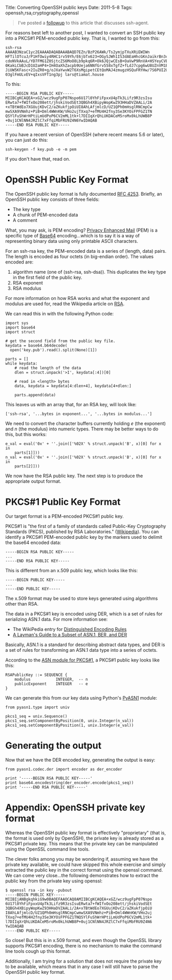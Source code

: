 Title: Converting OpenSSH public keys
Date: 2011-5-8
Tags: openssh,rsa,cryptography,openssl

> I've posted a [followup][1] to this article that discusses ssh-agent.

For reasons best left to another post, I wanted to convert an SSH public key into a PKCS#1 PEM-encoded public key. That is, I wanted to go from this:
    
    
    ssh-rsa AAAAB3NzaC1yc2EAAAADAQABAAABAQD7EZn/BzP26AWk/Ts2ymjpTXuXRiEWIWn
    HFTilOTcuJ/P1HfOwiy4RHC1rv59Yh/E6jbTx623+OGySJWh1IS3dAEaHhcGKnJaikrBn3c
    cdoNVkAAuL/YD7FMG1Z0SjtcZS6MoO8Lb9pkq6R+Ok6JQjwCEsB+OaVwP9RnVA+HSYeyCVE
    0KakLCbBJcD1U2aHP4+IH4OaXhZacpb9Ueja6NNfGrv558xTgfZ+fLdJ7cpg6wU8UZnVM1B
    JiUW5KFasc+2IuZR0+g/oJXaYwvW2T6XsMgipetCEtQoMAJ4zmugzHSQuFRYHw/7S6PUI2U
    03glFmULvEV+qIxsVFT1ng3pj lars@tiamat.house
    

To this:
    
    
    -----BEGIN RSA PUBLIC KEY-----
    MIIBCgKCAQEA+xGZ/wcz9ugFpP07Nspo6U17l0YhFiFpxxU4pTk3Lifz9R3zsIsu
    ERwta7+fWIfxOo208ett/jhskiVodSEt3QBGh4XBipyWopKwZ93HHaDVZAALi/2A
    +xTBtWdEo7XGUujKDvC2/aZKukfjpOiUI8AhLAfjmlcD/UZ1QPh0mHsglRNCmpCw
    mwSXA9VNmhz+PiB+Dml4WWnKW/VHo2ujTXxq7+efMU4H2fny3Se3KYOsFPFGZ1TN
    QSYlFuShWrHPtiLmUdPoP6CV2mML1tk+l7DIIqXrQhLUKDACeM5roMx0kLhUWB8P
    +0uj1CNlNN4JRZlC7xFfqiMbFRU9Z4N6YwIDAQAB
    -----END RSA PUBLIC KEY-----
    

If you have a recent version of OpenSSH (where recent means 5.6 or later), you can just do this:
    
    
    ssh-keygen -f key.pub -e -m pem
    

If you don't have that, read on.

# OpenSSH Public Key Format

The OpenSSH public key format is fully documented [RFC 4253][2]. Briefly, an OpenSSH public key consists of three fields:

  - The key type
  - A chunk of PEM-encoded data
  - A comment

What, you may ask, is PEM encoding? [Privacy Enhanced Mail][3] (PEM) is a specific type of [Base64][4] encoding...which is to say it is a way of representing binary data using only printable ASCII characters.

For an ssh-rsa key, the PEM-encoded data is a series of (length, data) pairs. The length is encoded as four octets (in big-endian order). The values encoded are:

  1. algorithm name (one of (ssh-rsa, ssh-dsa)). This duplicates the key type in the first field of the public key.
  2. RSA exponent
  3. RSA modulus

For more information on how RSA works and what the exponent and modulus are used for, read the Wikipedia article on [RSA][5].

We can read this in with the following Python code:
    
    
    import sys
    import base64
    import struct
    
    # get the second field from the public key file.
    keydata = base64.b64decode(
      open('key.pub').read().split(None)[1])
    
    parts = []
    while keydata:
        # read the length of the data
        dlen = struct.unpack('>I', keydata[:4])[0]
    
        # read in <length> bytes
        data, keydata = keydata[4:dlen+4], keydata[4+dlen:]
    
        parts.append(data)
    

This leaves us with an array that, for an RSA key, will look like:
    
    
    ['ssh-rsa', '...bytes in exponent...', '...bytes in modulus...']
    

We need to convert the character buffers currently holding _e_ (the exponent) and _n_ (the modulus) into numeric types. There may be better ways to do this, but this works:
    
    
    e_val = eval('0x' + ''.join(['%02X' % struct.unpack('B', x)[0] for x in
        parts[1]]))
    n_val = eval('0x' + ''.join(['%02X' % struct.unpack('B', x)[0] for x in
        parts[2]]))
    

We now have the RSA public key. The next step is to produce the appropriate output format.

# PKCS#1 Public Key Format

Our target format is a PEM-encoded PKCS#1 public key.

PKCS#1 is "the first of a family of standards called Public-Key Cryptography Standards (PKCS), published by RSA Laboratories." ([Wikipedia][6]). You can identify a PKCS#1 PEM-encoded public key by the markers used to delimit the base64 encoded data:
    
    
    -----BEGIN RSA PUBLIC KEY-----
    ...
    -----END RSA PUBLIC KEY-----
    

This is different from an x.509 public key, which looks like this:
    
    
    -----BEGIN PUBLIC KEY-----
    ...
    -----END PUBLIC KEY-----
    

The x.509 format may be used to store keys generated using algorithms other than RSA.

The data in a PKCS#1 key is encoded using DER, which is a set of rules for serializing ASN.1 data. For more information see:

  - The WikiPedia entry for [Distinguished Encoding Rules][7]
  - [A Layman's Guide to a Subset of ASN.1, BER, and DER][8]

Basically, ASN.1 is a standard for describing abstract data types, and DER is a set of rules for transforming an ASN.1 data type into a series of octets.

According to the [ASN module for PKCS#1][9], a PKCS#1 public key looks like this:
    
    
    RSAPublicKey ::= SEQUENCE {
        modulus           INTEGER,  -- n
        publicExponent    INTEGER   -- e
    }
    

We can generate this from our key data using Python's [PyASN1][10] module:
    
    
    from pyasn1.type import univ
    
    pkcs1_seq = univ.Sequence()
    pkcs1_seq.setComponentByPosition(0, univ.Integer(n_val))
    pkcs1_seq.setComponentByPosition(1, univ.Integer(e_val))
    

# Generating the output

Now that we have the DER encoded key, generating the output is easy:
    
    
    from pyasn1.codec.der import encoder as der_encoder
    
    print '-----BEGIN RSA PUBLIC KEY-----'
    print base64.encodestring(der_encoder.encode(pkcs1_seq))
    print '-----END RSA PUBLIC KEY-----'
    

# Appendix: OpenSSH private key format

Whereas the OpenSSH public key format is effectively "proprietary" (that is, the format is used only by OpenSSH), the private key is already stored as a PKCS#1 private key. This means that the private key can be manipulated using the OpenSSL command line tools.

The clever folks among you may be wondering if, assuming we have the private key available, we could have skipped this whole exercise and simply extracted the public key in the correct format using the openssl command. We can come very close...the following demonstrates how to extract the public key from the private key using openssl:
    
    
    $ openssl rsa -in key -pubout
    -----BEGIN PUBLIC KEY-----
    MIIBIjANBgkqhkiG9w0BAQEFAAOCAQ8AMIIBCgKCAQEA+xGZ/wcz9ugFpP07Nspo
    6U17l0YhFiFpxxU4pTk3Lifz9R3zsIsuERwta7+fWIfxOo208ett/jhskiVodSEt
    3QBGh4XBipyWopKwZ93HHaDVZAALi/2A+xTBtWdEo7XGUujKDvC2/aZKukfjpOiU
    I8AhLAfjmlcD/UZ1QPh0mHsglRNCmpCwmwSXA9VNmhz+PiB+Dml4WWnKW/VHo2uj
    TXxq7+efMU4H2fny3Se3KYOsFPFGZ1TNQSYlFuShWrHPtiLmUdPoP6CV2mML1tk+
    l7DIIqXrQhLUKDACeM5roMx0kLhUWB8P+0uj1CNlNN4JRZlC7xFfqiMbFRU9Z4N6
    YwIDAQAB
    -----END PUBLIC KEY-----
    

So close! But this is in x.509 format, and even though the OpenSSL library supports PKCS#1 encoding, there is no mechanism to make the command line tools cough up this format.

Additionally, I am trying for a solution that does not require the private key to be available, which means that in any case I will still have to parse the OpenSSH public key format.

   [1]: http://blog.oddbit.com/2011/05/signing-data-with-ssh-agent.html
   [2]: http://tools.ietf.org/html/rfc4253#section-6.6
   [3]: http://en.wikipedia.org/wiki/Base64#Privacy-enhanced_mail
   [4]: http://en.wikipedia.org/wiki/Base64
   [5]: http://en.wikipedia.org/wiki/RSA
   [6]: http://en.wikipedia.org/wiki/PKCS1
   [7]: http://en.wikipedia.org/wiki/Distinguished_Encoding_Rules
   [8]: http://luca.ntop.org/Teaching/Appunti/asn1.html
   [9]: ftp://ftp.rsasecurity.com/pub/pkcs/pkcs-1/pkcs-1v2-1.asn
   [10]: http://pyasn1.sourceforge.net/

